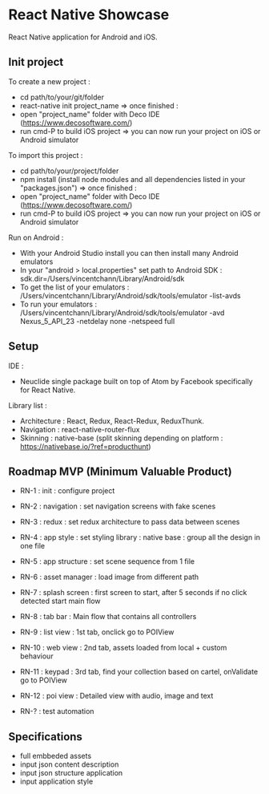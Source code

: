 # React Native Showcase

React Native application for Android and iOS.

## Init project

To create a new project :
- cd path/to/your/git/folder
- react-native init project_name
=> once finished :
- open "project_name" folder with Deco IDE (https://www.decosoftware.com/)
- run cmd-P to build iOS project
=> you can now run your project on iOS or Android simulator

To import this project : 
- cd path/to/your/project/folder
- npm install (install node modules and all dependencies listed in your "packages.json")
=> once finished :
- open "project_name" folder with Deco IDE (https://www.decosoftware.com/)
- run cmd-P to build iOS project
=> you can now run your project on iOS or Android simulator

Run on Android :
- With your Android Studio install you can then install many Android emulators
- In your "android > local.properties" set path to Android SDK : sdk.dir=/Users/vincentchann/Library/Android/sdk
- To get the list of your emulators : /Users/vincentchann/Library/Android/sdk/tools/emulator -list-avds
- To run your emulators : /Users/vincentchann/Library/Android/sdk/tools/emulator -avd Nexus_5_API_23 -netdelay none -netspeed full

## Setup

IDE :
- Neuclide single package built on top of Atom by Facebook specifically for React Native.

Library list : 
- Architecture : React, Redux, React-Redux, ReduxThunk.
- Navigation : react-native-router-flux
- Skinning : native-base (split skinning depending on platform : https://nativebase.io/?ref=producthunt)

## Roadmap MVP (Minimum Valuable Product)

- RN-1 : init : configure project
- RN-2 : navigation : set navigation screens with fake scenes
- RN-3 : redux : set redux architecture to pass data between scenes
- RN-4 : app style : set styling library : native base : group all the design in one file
- RN-5 : app structure : set scene sequence from 1 file
- RN-6 : asset manager : load image from different path

- RN-7 : splash screen : first screen to start, after 5 seconds if no click detected start main flow
- RN-8 : tab bar : Main flow that contains all controllers
- RN-9 : list view : 1st tab, onclick go to POIView
- RN-10 : web view : 2nd tab, assets loaded from local + custom behaviour
- RN-11 : keypad : 3rd tab, find your collection based on cartel, onValidate go to POIView
- RN-12 : poi view : Detailed view with audio, image and text

- RN-? : test automation 

## Specifications

- full embbeded assets
- input json content description
- input json structure application
- input application style
